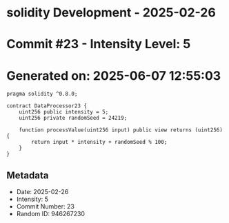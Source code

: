 ﻿# solidity Development - 2025-02-26
# Commit #23 - Intensity Level: 5
# Generated on: 2025-06-07 12:55:03
```solidity
pragma solidity ^0.8.0;

contract DataProcessor23 {
    uint256 public intensity = 5;
    uint256 private randomSeed = 24219;

    function processValue(uint256 input) public view returns (uint256) {
        return input * intensity + randomSeed % 100;
    }
}
```
## Metadata
- Date: 2025-02-26
- Intensity: 5
- Commit Number: 23
- Random ID: 946267230
